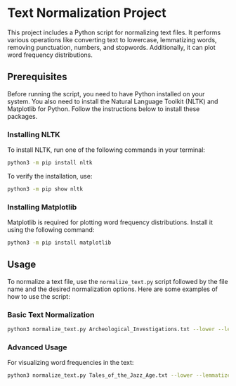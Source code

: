 

# Text Normalization Project

This project includes a Python script for normalizing text files. It performs various operations like converting text to lowercase, lemmatizing words, removing punctuation, numbers, and stopwords. Additionally, it can plot word frequency distributions.

## Prerequisites

Before running the script, you need to have Python installed on your system. You also need to install the Natural Language Toolkit (NLTK) and Matplotlib for Python. Follow the instructions below to install these packages.

### Installing NLTK

To install NLTK, run one of the following commands in your terminal:

```bash
python3 -m pip install nltk
```


To verify the installation, use:

```bash
python3 -m pip show nltk
```

### Installing Matplotlib

Matplotlib is required for plotting word frequency distributions. Install it using the following command:

```bash
python3 -m pip install matplotlib
```

## Usage

To normalize a text file, use the `normalize_text.py` script followed by the file name and the desired normalization options. Here are some examples of how to use the script:

### Basic Text Normalization

```bash
python3 normalize_text.py Archeological_Investigations.txt --lower --lemmatize --remove_punct --remove_numbers --remove_stopwords
```


### Advanced Usage

For visualizing word frequencies in the text:

```bash
python3 normalize_text.py Tales_of_the_Jazz_Age.txt --lower --lemmatize --remove_punct --remove_numbers --remove_stopwords --plot
```




